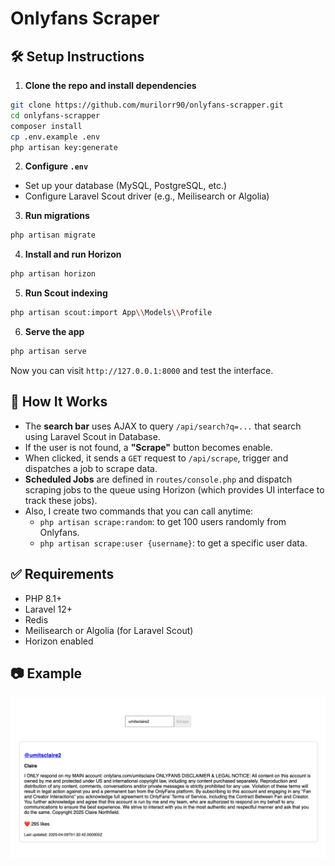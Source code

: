 # Onlyfans Scraper

## 🛠️ Setup Instructions

1. **Clone the repo and install dependencies**

```bash
git clone https://github.com/murilorr90/onlyfans-scrapper.git
cd onlyfans-scrapper
composer install
cp .env.example .env
php artisan key:generate
```

2. **Configure `.env`**

- Set up your database (MySQL, PostgreSQL, etc.)
- Configure Laravel Scout driver (e.g., Meilisearch or Algolia)

3. **Run migrations**

```bash
php artisan migrate
```

4. **Install and run Horizon**

```bash
php artisan horizon
```

5. **Run Scout indexing**

```bash
php artisan scout:import App\\Models\\Profile
```

6. **Serve the app**

```bash
php artisan serve
```

Now you can visit `http://127.0.0.1:8000` and test the interface.

## 🧠 How It Works

- The **search bar** uses AJAX to query `/api/search?q=...` that search using Laravel Scout in Database.
- If the user is not found, a **"Scrape"** button becomes enable.
- When clicked, it sends a `GET` request to `/api/scrape`, trigger and dispatches a job to scrape data.
- **Scheduled Jobs** are defined in `routes/console.php` and dispatch scraping jobs to the queue using Horizon (which provides UI interface to track these jobs).
- Also, I create two commands that you can call anytime:
  - `php artisan scrape:random`: to get 100 users randomly from Onlyfans.
  - `php artisan scrape:user {username}`: to get a specific user data.

## ✅ Requirements

- PHP 8.1+
- Laravel 12+
- Redis
- Meilisearch or Algolia (for Laravel Scout)
- Horizon enabled

## 📷 Example
![Logo](./public/images/example.png)

